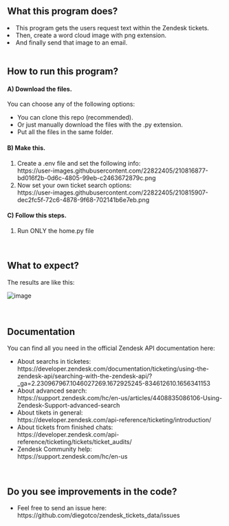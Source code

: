 ## What this program does?

<li>This program gets the users request text within the Zendesk tickets.</li>
<li>Then, create a word cloud image with png extension.</li>
<li>And finally send that image to an email.</li>
<br>


## How to run this program?

#### A) Download the files.
You can choose any of the following options:

<ul>
<li>You can clone this repo (recommended).</li>
<li>Or just manually download the files with the .py extension.</li>
<li>Put all the files in the same folder.</li>
</ul>

#### B) Make this.

<ol>
<li>Create a .env file and set the following info:<br>
https://user-images.githubusercontent.com/22822405/210816877-bd016f2b-0d6c-4805-99eb-c2463672879c.png
</li>
<li>Now set your own ticket search options:<br>
https://user-images.githubusercontent.com/22822405/210815907-dec2fc5f-72c6-4878-9f68-702141b6e7eb.png</li>
</ol>

#### C) Follow this steps.

<ol>
<li>Run ONLY the home.py file</li>
</ol>
<br>


## What to expect?
The results are like this:

![image](https://user-images.githubusercontent.com/22822405/210790343-033b5eaa-5b0d-4957-9f2b-f706f55d7d30.png)
<br>
<br>
<br>


## Documentation
You can find all you need in the official Zendesk API documentation here:

<ul>
<li>About searchs in ticketes:<br>
https://developer.zendesk.com/documentation/ticketing/using-the-zendesk-api/searching-with-the-zendesk-api/?_ga=2.230967967.1046027269.1672925245-834612610.1656341153</li>

<li>About advanced search:<br>
https://support.zendesk.com/hc/en-us/articles/4408835086106-Using-Zendesk-Support-advanced-search</li>

<li>About tikets in general:<br>
https://developer.zendesk.com/api-reference/ticketing/introduction/</li>

<li>About tickets from finished chats:<br>
https://developer.zendesk.com/api-reference/ticketing/tickets/ticket_audits/</li>

<li>Zendesk Community help:<br>
https://support.zendesk.com/hc/en-us</li>
</ul>
<br>

## Do you see improvements in the code?

<ul>
<li>Feel free to send an issue here:<br>
https://github.com/diegotco/zendesk_tickets_data/issues</li>
<ul>

